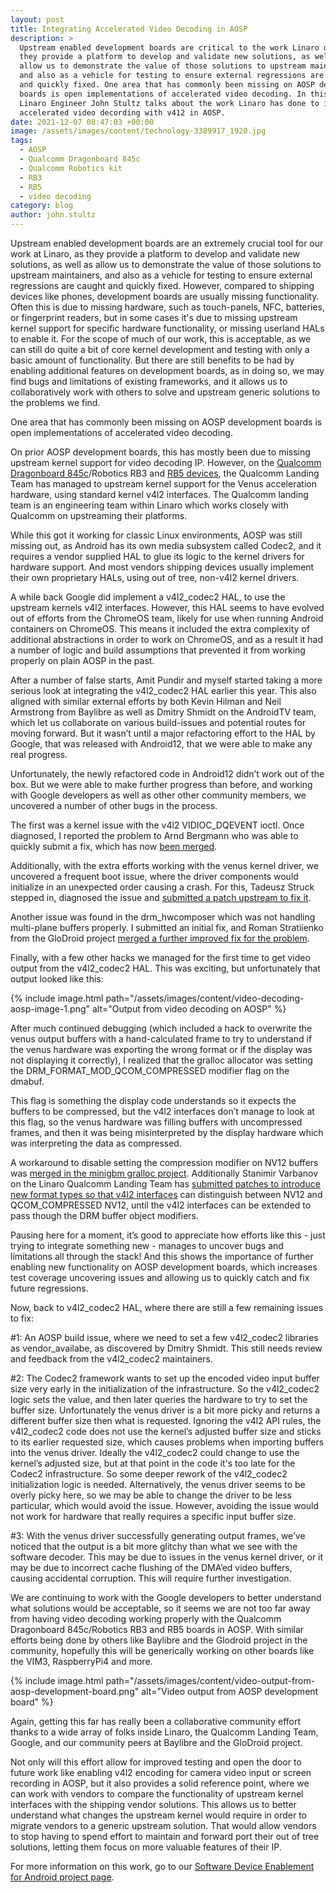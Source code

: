```yaml
---
layout: post
title: Integrating Accelerated Video Decoding in AOSP
description: >
  Upstream enabled development boards are critical to the work Linaro does as
  they provide a platform to develop and validate new solutions, as well as
  allow us to demonstrate the value of those solutions to upstream maintainers,
  and also as a vehicle for testing to ensure external regressions are caught
  and quickly fixed. One area that has commonly been missing on AOSP development
  boards is open implementations of accelerated video decoding. In this blog,
  Linaro Engineer John Stultz talks about the work Linaro has done to integrate
  accelerated video decording with v412 in AOSP.
date: 2021-12-07 08:47:03 +00:00
image: /assets/images/content/technology-3389917_1920.jpg
tags:
  - AOSP
  - Qualcomm Dragonboard 845c
  - Qualcomm Robotics kit
  - RB3
  - RB5
  - video decoding
category: blog
author: john.stultz
---
```


Upstream enabled development boards are an extremely crucial tool for our work at Linaro, as they provide a platform to develop and validate new solutions, as well as allow us to demonstrate the value of those solutions to upstream maintainers, and also as a vehicle for testing to ensure external regressions are caught and quickly fixed. However, compared to shipping devices like phones, development boards are usually missing functionality. Often this is due to missing hardware, such as touch-panels, NFC, batteries, or fingerprint readers, but in some cases it's due to missing upstream kernel support for specific hardware functionality, or missing userland HALs to enable it. For the scope of much of our work, this is acceptable, as we can still do quite a bit of core kernel development and testing with only a basic amount of functionality. But there are still benefits to be had by enabling additional features on development boards, as in doing so, we may find bugs and limitations of existing frameworks, and it allows us to collaboratively work with others to solve and upstream generic solutions to the problems we find.

One area that has commonly been missing on AOSP development boards is open implementations of accelerated video decoding.

On prior AOSP development boards, this has mostly been due to missing upstream kernel support for video decoding IP. However, on the [Qualcomm Dragonboard 845c](https://source.android.com/setup/build/devices#845cdragonboard)/Robotics RB3 and [RB5 devices](https://www.96boards.org/product/qualcomm-robotics-rb5/), the Qualcomm Landing Team has managed to upstream kernel support for the Venus acceleration hardware, using standard kernel v4l2 interfaces. The Qualcomm landing team is an engineering team within Linaro which works closely with Qualcomm on upstreaming their platforms.

While this got it working for classic Linux environments, AOSP was still missing out, as Android has its own media subsystem called Codec2, and it requires a vendor supplied HAL to glue its logic to the kernel drivers for hardware support. And most vendors shipping devices usually implement their own proprietary HALs, using out of tree, non-v4l2 kernel drivers.

A while back Google did implement a v4l2_codec2 HAL, to use the upstream kernels v4l2 interfaces. However, this HAL seems to have evolved out of efforts from the ChromeOS team, likely for use when running Android containers on ChromeOS. This means it included the extra complexity of additional abstractions in order to work on ChromeOS, and as a result it had a number of logic and build assumptions that prevented it from working properly on plain AOSP in the past.

After a number of false starts, Amit Pundir and myself started taking a more serious look at integrating the v4l2_codec2 HAL earlier this year. This also aligned with similar external efforts by both Kevin Hilman and Neil Armstrong from Baylibre as well as Dmitry Shmidt on the AndroidTV team, which let us collaborate on various build-issues and potential routes for moving forward. But it wasn’t until a major refactoring effort to the HAL by Google, that was released with Android12, that we were able to make any real progress.

Unfortunately, the newly refactored code in Android12 didn’t work out of the box. But we were able to make further progress than before, and working with Google developers as well as other other community members, we uncovered a number of other bugs in the process.

The first was a kernel issue with the v4l2 VIDIOC_DQEVENT ioctl. Once diagnosed, I reported the problem to Arnd Bergmann who was able to quickly submit a fix, which has now [been merged](https://git.kernel.org/pub/scm/linux/kernel/git/torvalds/linux.git/commit/?id=678d92b6126b9f55419b6a51ef0a88bce2ef2f20).

Additionally, with the extra efforts working with the venus kernel driver, we uncovered a frequent boot issue, where the driver components would initialize in an unexpected order causing a crash. For this, Tadeusz Struck stepped in, diagnosed the issue and [submitted a patch upstream to fix it](https://lore.kernel.org/all/20211029214833.2615274-1-tadeusz.struk@linaro.org/).

Another issue was found in the drm_hwcomposer which was not handling multi-plane buffers properly. I submitted an initial fix, and Roman Stratiienko from the GloDroid project [merged a further improved fix for the problem](https://gitlab.freedesktop.org/drm-hwcomposer/drm-hwcomposer/-/commit/875f39793ff12f95cf8bd5c66addfa14b3cf01fb?merge_request_iid=160).

Finally, with a few other hacks we managed for the first time to get video output from the v4l2_codec2 HAL. This was exciting, but unfortunately that output looked like this:

{% include image.html path="/assets/images/content/video-decoding-aosp-image-1.png" alt="Output from video decoding on AOSP" %}

After much continued debugging (which included a hack to overwrite the venus output buffers with a hand-calculated frame to try to understand if the venus hardware was exporting the wrong format or if the display was not displaying it correctly), I realized that the gralloc allocator was setting the DRM_FORMAT_MOD_QCOM_COMPRESSED modifier flag on the dmabuf.

This flag is something the display code understands so it expects the buffers to be compressed, but the v4l2 interfaces don’t manage to look at this flag, so the venus hardware was filling buffers with uncompressed frames, and then it was being misinterpreted by the display hardware which was interpreting the data as compressed.

A workaround to disable setting the compression modifier on NV12 buffers was [merged in the minigbm gralloc project](https://chromium-review.googlesource.com/c/chromiumos/platform/minigbm/+/3265874). Additionally Stanimir Varbanov on the Linaro Qualcomm Landing Team has [submitted patches to introduce new format types so that v4l2 interfaces](https://lore.kernel.org/lkml/20210706124034.773503-1-stanimir.varbanov@linaro.org/) can distinguish between NV12 and QCOM_COMPRESSED NV12, until the v4l2 interfaces can be extended to pass though the DRM buffer object modifiers.

Pausing here for a moment, it’s good to appreciate how efforts like this - just trying to integrate something new - manages to uncover bugs and limitations all through the stack! And this shows the importance of further enabling new functionality on AOSP development boards, which increases test coverage uncovering issues and allowing us to quickly catch and fix future regressions.

Now, back to v4l2_codec2 HAL, where there are still a few remaining issues to fix:

\#1: An AOSP build issue, where we need to set a few v4l2_codec2 libraries as vendor_availabe, as discovered by Dmitry Shmidt. This still needs review and feedback from the v4l2_codec2 maintainers.

\#2: The Codec2 framework wants to set up the encoded video input buffer size very early in the initialization of the infrastructure. So the v4l2_codec2 logic sets the value, and then later queries the hardware to try to set the buffer size. Unfortunately the venus driver is a bit more picky and returns a different buffer size then what is requested. Ignoring the v4l2 API rules, the v4l2_codec2 code does not use the kernel’s adjusted buffer size and sticks to its earlier requested size, which causes problems when importing buffers into the venus driver. Ideally the v4l2_codec2 could change to use the kernel’s adjusted size, but at that point in the code it's too late for the Codec2 infrastructure. So some deeper rework of the v4l2_codec2 initialization logic is needed. Alternatively, the venus driver seems to be overly picky here, so we may be able to change the driver to be less particular, which would avoid the issue. However, avoiding the issue would not work for hardware that really requires a specific input buffer size.

\#3: With the venus driver successfully generating output frames, we’ve noticed that the output is a bit more glitchy than what we see with the software decoder. This may be due to issues in the venus kernel driver, or it may be due to incorrect cache flushing of the DMA’ed video buffers, causing accidental corruption. This will require further investigation.

We are continuing to work with the Google developers to better understand what solutions would be acceptable, so it seems we are not too far away from having video decoding working properly with the Qualcomm Dragonboard 845c/Robotics RB3 and RB5 boards in AOSP. With similar efforts being done by others like Baylibre and the Glodroid project in the community, hopefully this will be generically working on other boards like the VIM3, RaspberryPi4 and more.

{% include image.html path="/assets/images/content/video-output-from-aosp-development-board.png" alt="Video output from AOSP development board" %}

Again, getting this far has really been a collaborative community effort thanks to a wide array of folks inside Linaro, the Qualcomm Landing Team, Google, and our community peers at Baylibre and the GloDroid project.

Not only will this effort allow for improved testing and open the door to future work like enabling v4l2 encoding for camera video input or screen recording in AOSP, but it also provides a solid reference point, where we can work with vendors to compare the functionality of upstream kernel interfaces with the shipping vendor solutions. This allows us to better understand what changes the upstream kernel would require in order to migrate vendors to a generic upstream solution. That would allow vendors to stop having to spend effort to maintain and forward port their out of tree solutions, letting them focus on more valuable features of their IP.

For more information on this work, go to our [Software Device Enablement for Android project page](https://linaro.atlassian.net/wiki/spaces/LCGSC/pages/15697806250/Software+Device+Enablement+for+Android).
